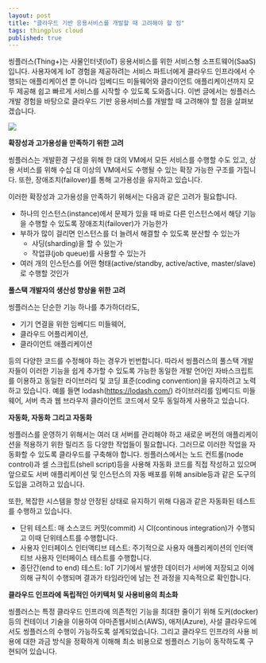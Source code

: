 ```yaml
---
layout: post
title: "클라우드 기반 응용서비스를 개발할 때 고려해야 할 점"
tags: thingplus cloud
published: true
---
```


씽플러스(Thing+)는 사물인터넷(IoT) 응용서비스를 위한 서비스형 소프트웨어(SaaS)입니다. 사용자에게 IoT 경험을 제공하려는 서비스 파트너에게 클라우드 인프라에서 수행되는 애플리케이션 뿐 아니라 임베디드 미들웨어와 클라이언트 애플리케이션까지 모두 제공해 쉽고 빠르게 서비스를 시작할 수 있도록 도와줍니다. 이번 글에서는 씽플러스 개발 경험을 바탕으로 클라우드 기반 응용서비스를 개발할 때 고려해야 할 점을 살펴보겠습니다.

![](http://techblog.daliworks.net/images/2015-5-9-ThingplusCloud.png)

**확장성과 고가용성을 만족하기 위한 고려**

씽플러스는 개발환경 구성을 위해 한 대의 VM에서 모든 서비스를 수행할 수도 있고, 상용 서비스를 위해 수십 대 이상의 VM에서도 수행될 수 있는 확장 가능한 구조를 가집니다. 또한, 장애조치(failover)를 통해 고가용성을 유지하고 있습니다.

이러한 확장성과 고가용성을 만족하기 위해서는 다음과 같은 고려가 필요합니다.

- 하나의 인스턴스(instance)에서 문제가 있을 때 바로 다른 인스턴스에서 해당 기능을 수행할 수 있도록 장애조치(failover)가 가능한가
- 부하가 많이 걸리면 인스턴스를 더 늘려서 해결할 수 있도록 분산할 수 있는가
  - 샤딩(sharding)을 할 수 있는가
  - 작업큐(job queue)를 사용할 수 있는가
- 여러 개의 인스턴스를 어떤 형태(active/standby, active/active, master/slave)로 수행할 것인가

**풀스택 개발자의 생산성 향상을 위한 고려**

씽플러스는 단순한 기능 하나를 추가하더라도,
 - 기기 연결을 위한 임베디드 미들웨어,
 - 클라우드 어플리케이션,
 - 클라이언트 애플리케이션

등의 다양한 코드를 수정해야 하는 경우가 빈번합니다. 따라서 씽플러스의 풀스택 개발자들이 이러한 기능을 쉽게 추가할 수 있도록 가능한 동일한 개발 언어인 자바스크립트를 이용하고 동일한 라이브러리 및 코딩 표준(coding convention)을 유지하려고 노력하고 있습니다. 예를 들면 lodash(https://lodash.com/) 라이브러리를 임베디드 미들웨어, 서버 측과 웹 브라우저 클라이언트 코드에서 모두 동일하게 사용하고 있습니다.

**자동화, 자동화 그리고 자동화**

씽플러스를 운영하기 위해서는 여러 대 서버를 관리해야 하고 새로운 버전의 애플리케이션을 적용하기 위한 릴리즈 등 다양한 작업들이 필요합니다. 그러므로 이러한 작업을 자동화할 수 있도록 클라우드를 구축해야 합니다. 씽플러스에서는 노드 컨트롤(node control)과 셀 스크립트(shell script)등을 사용해 자동화 코드를 직접 작성하고 있으며 앞으로도 서버 애플리케이션 및 인스턴스의 자동 배포를 위해 ansible등과 같은 도구의 도입을 고려하고 있습니다.

또한, 복잡한 시스템을 항상 안정된 상태로 유지하기 위해 다음과 같은 자동화된 테스트를 수행하고 있습니다.

- 단위 테스트: 매 소스코드 커밋(commit) 시 CI(continous integration)가 수행되고 이때 단위테스트를 수행합니다.
- 사용자 인터페이스 인터액티브 테스트: 주기적으로 사용자 애플리케이션의 인터액티브 사용자 인터페이스 테스트를 수행합니다.
- 종단간(end to end) 테스트: IoT 기기에서 발생한 데이터가 서버에 저장되고 이에 의해 규칙이 수행되며 결과가 타임라인에 남는 전 과정을 지속적으로 확인합니다.

**클라우드 인프라에 독립적인 아키텍처 및 사용비용의 최소화**

씽플러스는 특정 클라우드 인프라에 의존적인 기능을 최대한 줄이기 위해 도커(docker)등의 컨테이너 기술을 이용하여 아마존웹서비스(AWS), 애저(Azure), 사설 클라우드에서도 씽플러스의 수행이 가능하도록 설계되었습니다. 그리고 클라우드 인프라의 사용 비용에 대한 과금 방식을 정확하게 이해해 최소 비용으로 씽플러스 기능이 동작하도록 구현되어 있습니다.
